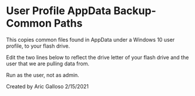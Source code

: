 # User Profile AppData Backup- Common Paths
This copies common files found in AppData under a Windows 10 user profile, to your flash drive.

Edit the two lines below to reflect the drive letter of your flash drive and the user that we are pulling data from.

Run as the user, not as admin.

Created by Aric Galloso 2/15/2021
